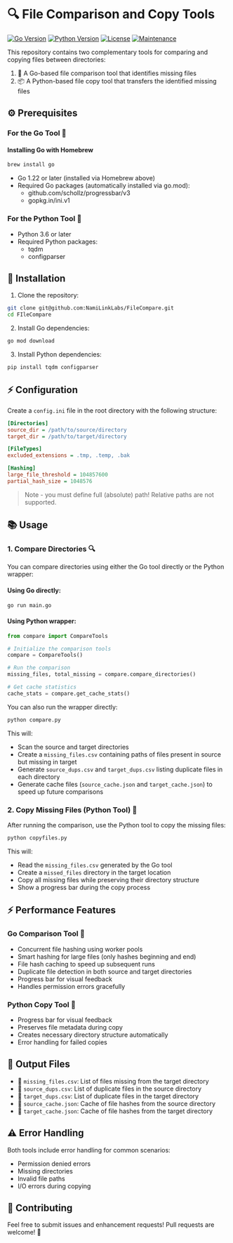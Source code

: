 # 🔍 File Comparison and Copy Tools

[![Go Version](https://img.shields.io/badge/Go-1.22%2B-blue)](https://go.dev/)
[![Python Version](https://img.shields.io/badge/Python-3.6%2B-blue)](https://www.python.org/)
[![License](https://img.shields.io/badge/License-MIT-green)](LICENSE)
[![Maintenance](https://img.shields.io/badge/Maintained%3F-yes-green.svg)](https://github.com/NamiLinkLabs/FileCompare/graphs/commit-activity)

This repository contains two complementary tools for comparing and copying files between directories:
1. 🚀 A Go-based file comparison tool that identifies missing files
2. 📦 A Python-based file copy tool that transfers the identified missing files

## ⚙️ Prerequisites

### For the Go Tool 🚀
#### Installing Go with Homebrew
```bash
brew install go
```

- Go 1.22 or later (installed via Homebrew above)
- Required Go packages (automatically installed via go.mod):
  - github.com/schollz/progressbar/v3
  - gopkg.in/ini.v1

### For the Python Tool 🐍
- Python 3.6 or later
- Required Python packages:
  - tqdm
  - configparser

## 🔧 Installation

1. Clone the repository:
```bash
git clone git@github.com:NamiLinkLabs/FileCompare.git
cd FIleCompare
```

2. Install Go dependencies:
```bash
go mod download
```

3. Install Python dependencies:
```bash
pip install tqdm configparser
```

## ⚡ Configuration

Create a `config.ini` file in the root directory with the following structure:

```ini
[Directories]
source_dir = /path/to/source/directory
target_dir = /path/to/target/directory

[FileTypes]
excluded_extensions = .tmp, .temp, .bak

[Hashing]
large_file_threshold = 104857600
partial_hash_size = 1048576
```
> Note - you must define full (absolute) path! Relative paths are not supported.

## 📚 Usage

### 1. Compare Directories 🔍

You can compare directories using either the Go tool directly or the Python wrapper:

#### Using Go directly:
```bash
go run main.go
```

#### Using Python wrapper:
```python
from compare import CompareTools

# Initialize the comparison tools
compare = CompareTools()

# Run the comparison
missing_files, total_missing = compare.compare_directories()

# Get cache statistics
cache_stats = compare.get_cache_stats()
```

You can also run the wrapper directly:
```bash
python compare.py
```

This will:
- Scan the source and target directories
- Create a `missing_files.csv` containing paths of files present in source but missing in target
- Generate `source_dups.csv` and `target_dups.csv` listing duplicate files in each directory
- Generate cache files (`source_cache.json` and `target_cache.json`) to speed up future comparisons

### 2. Copy Missing Files (Python Tool) 📂

After running the comparison, use the Python tool to copy the missing files:

```bash
python copyfiles.py
```

This will:
- Read the `missing_files.csv` generated by the Go tool
- Create a `missed_files` directory in the target location
- Copy all missing files while preserving their directory structure
- Show a progress bar during the copy process

## ⚡ Performance Features

### Go Comparison Tool 🚀
- Concurrent file hashing using worker pools
- Smart hashing for large files (only hashes beginning and end)
- File hash caching to speed up subsequent runs
- Duplicate file detection in both source and target directories
- Progress bar for visual feedback
- Handles permission errors gracefully

### Python Copy Tool 🐍
- Progress bar for visual feedback
- Preserves file metadata during copy
- Creates necessary directory structure automatically
- Error handling for failed copies

## 📁 Output Files

- 📄 `missing_files.csv`: List of files missing from the target directory
- 📄 `source_dups.csv`: List of duplicate files in the source directory
- 📄 `target_dups.csv`: List of duplicate files in the target directory
- 💾 `source_cache.json`: Cache of file hashes from the source directory
- 💾 `target_cache.json`: Cache of file hashes from the target directory

## ⚠️ Error Handling

Both tools include error handling for common scenarios:
- Permission denied errors
- Missing directories
- Invalid file paths
- I/O errors during copying

## 👥 Contributing

Feel free to submit issues and enhancement requests! Pull requests are welcome! 🎉
